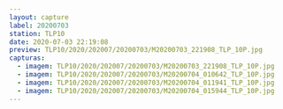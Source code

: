 ```yaml
---
layout: capture
label: 20200703
station: TLP10
date: 2020-07-03 22:19:08
preview: TLP10/2020/202007/20200703/M20200703_221908_TLP_10P.jpg
capturas:
  - imagem: TLP10/2020/202007/20200703/M20200703_221908_TLP_10P.jpg
  - imagem: TLP10/2020/202007/20200703/M20200704_010642_TLP_10P.jpg
  - imagem: TLP10/2020/202007/20200703/M20200704_011941_TLP_10P.jpg
  - imagem: TLP10/2020/202007/20200703/M20200704_015944_TLP_10P.jpg
---
```

